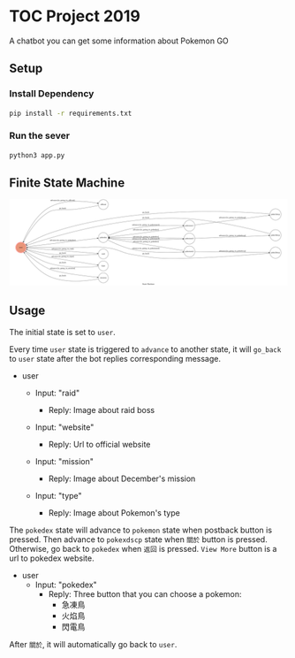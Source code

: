 # TOC Project 2019
A chatbot you can get some information about Pokemon GO

## Setup
### Install Dependency
```sh
pip install -r requirements.txt
```

### Run the sever

```sh
python3 app.py
```

## Finite State Machine
![fsm](./fsm.png)

## Usage
The initial state is set to `user`.

Every time `user` state is triggered to `advance` to another state, it will `go_back` to `user` state after the bot replies corresponding message.

* user
	* Input: "raid"
		* Reply: Image about raid boss

	* Input: "website"
		* Reply: Url to official website

	* Input: "mission"
		* Reply: Image about December's mission

	* Input: "type"
		* Reply: Image about Pokemon's type

The `pokedex` state will advance to `pokemon` state when postback button is pressed. Then advance to `pokexdscp` state when `關於` button is pressed. Otherwise, go back to `pokedex` when `返回` is pressed. `View More` button is a url to pokedex website. 

* user
	* Input: "pokedex"
		* Reply: Three button that you can choose a pokemon:
			* 急凍鳥
			* 火焰鳥
			* 閃電鳥

After `關於`, it will automatically go back to `user`.